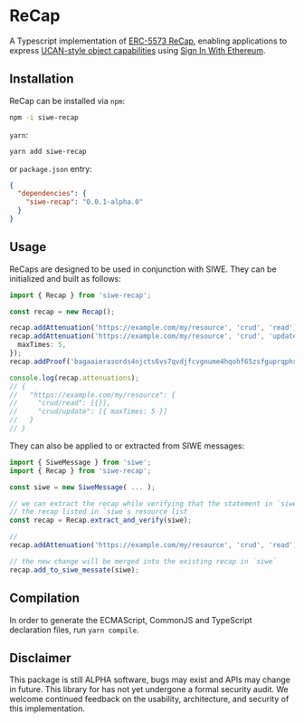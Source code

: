 # ReCap

A Typescript implementation of [ERC-5573 ReCap](https://eips.ethereum.org/EIPS/eip-5573), enabling applications to express [UCAN-style object capabilities](https://github.com/ucan-wg/spec) using [Sign In With Ethereum](https://eips.ethereum.org/EIPS/eip-4361).

## Installation

ReCap can be installed via `npm`:

```sh
npm -i siwe-recap
```

`yarn`:

```sh
yarn add siwe-recap
```

or `package.json` entry:

```json
{
  "dependencies": {
    "siwe-recap": "0.0.1-alpha.0"
  }
}
```

## Usage

ReCaps are designed to be used in conjunction with SIWE. They can be initialized and built as follows:

```typescript
import { Recap } from 'siwe-recap';

const recap = new Recap();

recap.addAttenuation('https://example.com/my/resource', 'crud', 'read');
recap.addAttenuation('https://example.com/my/resource', 'crud', 'update', {
  maxTimes: 5,
});
recap.addProof('bagaaierasords4njcts6vs7qvdjfcvgnume4hqohf65zsfguprqphs3icwea');

console.log(recap.attenuations);
// {
//   "https://example.com/my/resource": {
//     "crud/read": [{}],
//     "crud/update": [{ maxTimes: 5 }]
//   }
// }
```

They can also be applied to or extracted from SIWE messages:

```typescript
import { SiweMessage } from 'siwe';
import { Recap } from 'siwe-recap';

const siwe = new SiweMessage( ... );

// we can extract the recap while verifying that the statement in `siwe` matches
// the recap listed in `siwe`s resource list
const recap = Recap.extract_and_verify(siwe);

//
recap.addAttenuation('https://example.com/my/resource', 'crud', 'read');

// the new change will be merged into the existing recap in `siwe`
recap.add_to_siwe_messate(siwe);
```

## Compilation

In order to generate the ECMAScript, CommonJS and TypeScript declaration files, run `yarn compile`.

## Disclaimer

This package is still ALPHA software, bugs may exist and APIs may change in future. This library for has not yet undergone a formal security audit. We welcome continued feedback on the usability, architecture, and security of this implementation.
